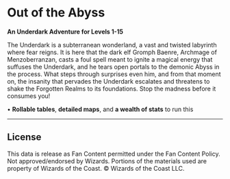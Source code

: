 # Out of the Abyss

**An Underdark Adventure for Levels 1-15**

The Underdark is a subterranean wonderland, a vast and twisted labyrinth where fear reigns. It is here that the dark elf Gromph Baenre, Archmage of Menzoberranzan, casts a foul spell meant to ignite a magical energy that suffuses the Underdark, and he tears open portals to the demonic Abyss in the process. What steps through surprises even him, and from that moment on, the insanity that pervades the Underdark escalates and threatens to shake the Forgotten Realms to its foundations. Stop the madness before it consumes you!

• **Rollable tables**, **detailed maps**, and **a wealth of stats** to run this

---

## License

This data is release as Fan Content permitted under the Fan Content Policy. Not approved/endorsed by Wizards. Portions of the materials used are property of Wizards of the Coast. © Wizards of the Coast LLC.
